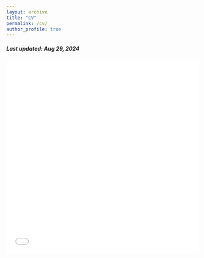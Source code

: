 ```yaml
---
layout: archive
title: "CV"
permalink: /cv/
author_profile: true
---
```


<h5> Last updated: Aug 29, 2024 </h5>


<style>
    /* Container for the iframe to manage responsive behavior */
    .pdf-wrapper {
        position: relative;
        width: 100%; /* Full width of the section/container */
        height: 0;
        padding-bottom: 100%; /* Ensures height scales with the width */
        overflow: hidden;
    }

    /* The iframe itself */
    .pdf-wrapper iframe {
        position: absolute;
        top: 0;
        left: 0;
        width: 100%;
        height: 100%;
        border: none; /* Remove border for a cleaner look */
    }

    /* Adjustments for smaller screens */
    @media only screen and (max-width: 768px) {
        .pdf-wrapper {
            width: 100%; /* Ensure full width */
            padding-bottom: 141.42%; /* Adjust for typical A4 aspect ratio */
        }

        .pdf-wrapper iframe {
            width: 100%;
            height: 100%;
        }
    }

    /* Adjustments for wide screens */
    @media only screen and (min-width: 1024px) {
        .pdf-wrapper {
            width: 100%; /* Use full width of the section/container */
            padding-bottom: 141.42%; /* Maintain aspect ratio */
            margin: 0 auto;
        }
    }
</style>

<!-- Responsive iframe for the PDF -->
<div class="pdf-wrapper">
  <iframe id="pdf-frame" src="/files/cv.pdf#zoom=auto&scrollbar=1" type="application/pdf"></iframe>
</div>

<script>
    // Function to switch the PDF link based on screen size
    function switchPDFLink() {
        var iframe = document.getElementById('pdf-frame');
        var screenWidth = window.innerWidth;

        if (screenWidth <= 768) {
            // Use Google Docs preview link for smaller screens
            iframe.src = "https://drive.google.com/file/d/1YQQI0c3ysU20NTOYvtSIWDdMoJ8rmmqo/preview";
        } else {
            // Use the original file link for larger screens
            iframe.src = "/files/cv.pdf#zoom=auto&scrollbar=1";
        }
    }

    // Check screen size on page load
    window.onload = switchPDFLink;

    // Check screen size on window resize
    window.onresize = switchPDFLink;
</script>
